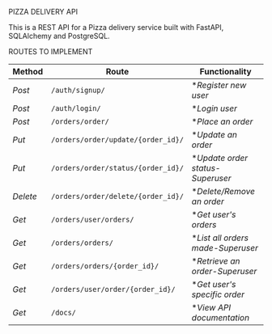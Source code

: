PIZZA DELIVERY API

This is a REST API for a Pizza delivery service built with FastAPI, SQLAlchemy and PostgreSQL.

ROUTES TO IMPLEMENT

Method | Route | Functionality
--- | --- | ---
*Post* | `/auth/signup/` | **Register new user*
*Post* | `/auth/login/` | **Login user*
*Post* | `/orders/order/` | **Place an order*
*Put* | `/orders/order/update/{order_id}/` | **Update an order*
*Put* | `/orders/order/status/{order_id}/` | **Update order status-Superuser*
*Delete* | `/orders/order/delete/{order_id}/` | **Delete/Remove an order*
*Get* | `/orders/user/orders/` | **Get user's orders*
*Get* | `/orders/orders/` | **List all orders made-Superuser*
*Get* | `/orders/orders/{order_id}/` | **Retrieve an order-Superuser*
*Get* | `/orders/user/order/{order_id}/` | **Get user's specific order*
*Get* | `/docs/` | **View API documentation*




